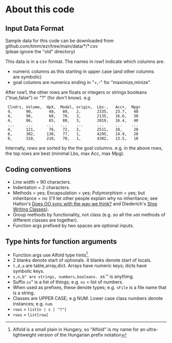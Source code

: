 # About this code

## Input Data Format
Sample data for this code can be downloaded from
github.com/timm/ezr/tree/main/data/\*/\*.csv    
(pleae ignore the "old" directory)

This data is in a  csv format.  The names in row1 indicate which
columns are:

- numeric columns as this starting in upper case (and other columns  
  are symbolic)
- goal columns are numerics ending in "+,-" for "maximize,minize".  

After row1, the other rows are floats or integers or strings
booleans ("true,false") or "?" (for don't know). e.g

     Clndrs, Volume,  HpX,  Model, origin,  Lbs-,   Acc+,  Mpg+
     4,      90,       48,   80,   2,       2335,   23.7,   40
     4,      98,       68,   78,   3,       2135,   16.6,   30
     4,      86,       65,   80,   3,       2019,   16.4,   40
     ...     ...      ...   ...    ...      ...     ...    ...
     4,      121,      76,   72,   2,       2511,   18,     20
     8,      302,     130,   77,   1,       4295,   14.9,   20
     8,      318,     210,   70,   1,       4382,   13.5,   10

Internally, rows are sorted by the the goal columns. e.g. in the above
rows, the top rows are best (minimal Lbs, max Acc, max Mpg). 
## Coding conventions

- Line width = 90 characters.
- Indentation = 2 characters.
- Methods = yes; Encapsulation = yes; Polymorphism = yes;  but inheritance = no  (I'll let other people
  explain why no inheritance; see 
  Hatton's [Does OO sync with the way we think?](https://www.cs.kent.edu/~jmaletic/cs69995-PC/papers/Hatton98.pdf)
  and 
  Diederich's [Stop Writing Classes](https://www.youtube.com/watch?v=o9pEzgHorH0)).
- Group methods by functionality, not class (e.g. so all the `add` methods of different classes are together).
- Function args prefixed by two spaces are optional inputs.

## Type hints for function arguments

- Function args use Alfold type hints[^plain].
- 2 blanks denote start of optionals. 4 blanks denote start of locals.
- `t,d,a` are table,array,dict. Arrays have numeric keys; dicts have symbolic keys. 
- `s,n,b" are strings, numbers,booleans. `xs`" is anything.
- Suffix `ss`" is a list of things; e.g. `ns` = list of numbers.
- When used as prefixes, these denote types; e.g. `sFile` is a file name that is a string.
- Classes are UPPER CASE; e.g NUM. Lower case class numbers denote instances; e.g. `num`.
- `rows` = `list[n | s | "?"]`
- `rows` = `list[row]`

[^plain]:  Alfold is a small plain in Hungary, so "Alfold" is my name for an ultra-lightweight version of the  Hungarian prefix notation 

